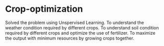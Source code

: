 # Crop-optimization
Solved the problem using Unspervised Learning.
To understand the weather condition required by different crops.
To understand soil condition required by different crops and optimize the use of fertilizer.
To maximize the output with minimum resources by growing crops together.
